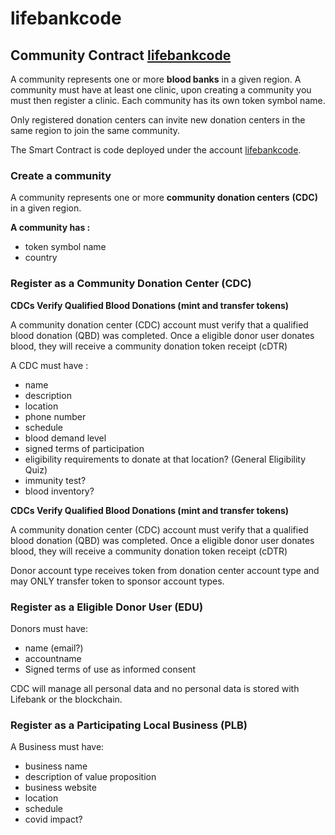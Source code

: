 # lifebankcode

## Community Contract [lifebankcode](https://github.com/eoscostarica/lifebank/tree/master/contracts/lifebankcode)

A community represents one or more **blood banks** in a given region. A community must have at least one clinic, upon creating a community you must then register a clinic. Each community has its own token symbol name.

Only registered donation centers can invite new donation centers in the same region to join the same community.

The Smart Contract is code deployed under the account [lifebankcode](https://jungle3.bloks.io/account/lifebankcode).

### **Create a community**

A community represents one or more **community donation centers** **(CDC)** in a given region.

**A community has :**

- token symbol name
- country

### Register as a Community Donation Center (CDC)

**CDCs Verify Qualified Blood Donations (mint and transfer tokens)**

A community donation center (CDC) account must verify that a qualified blood donation (QBD) was completed. Once a eligible donor user donates blood, they will receive a community donation token receipt (cDTR)

A CDC must have :

- name
- description
- location
- phone number
- schedule
- blood demand level
- signed terms of participation
- eligibility requirements to donate at that location? (General Eligibility Quiz)
- immunity test?
- blood inventory?

**CDCs Verify Qualified Blood Donations (mint and transfer tokens)**

A community donation center (CDC) account must verify that a qualified blood donation (QBD) was completed. Once a eligible donor user donates blood, they will receive a community donation token receipt (cDTR)

Donor account type receives token from donation center account type and may ONLY transfer token to sponsor account types.

### Register as a Eligible Donor User (EDU)

Donors must have:

- name (email?)
- accountname
- Signed terms of use as informed consent

CDC will manage all personal data and no personal data is stored with Lifebank or the blockchain.

### Register as a Participating Local Business (PLB)

A Business must have:

- business name
- description of value proposition
- business website
- location
- schedule
- covid impact?
